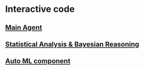 # Interactive code
## [Main Agent](https://colab.research.google.com/drive/1UVPlk-JmT8WX8eaC983H7KKVhSb5hltW?usp=sharing)
## [Statistical Analysis & Bayesian Reasoning](https://colab.research.google.com/drive/1QR-rR0wR3P9cyEdzS4fq4v0MZskNeCQB?usp=sharing)
## [Auto ML component](https://colab.research.google.com/drive/1lVqRONQSYKhSEOjA0KZrC-jKBo_hL3gH?usp=sharing)
